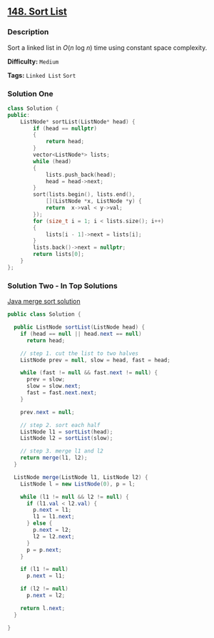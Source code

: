 ## [148. Sort List](https://leetcode.com/problems/sort-list/description/)

### Description

Sort a linked list in _O_(_n_ log _n_) time using constant space complexity.

**Difficulty:** `Medium`

**Tags:** `Linked List` `Sort`

### Solution One

```c++
class Solution {
public:
    ListNode* sortList(ListNode* head) {
        if (head == nullptr)
        {
            return head;
        }
        vector<ListNode*> lists;
        while (head)
        {
            lists.push_back(head);
            head = head->next;
        }
        sort(lists.begin(), lists.end(),
            [](ListNode *x, ListNode *y) {
            return  x->val < y->val;
        });
        for (size_t i = 1; i < lists.size(); i++)
        {
            lists[i - 1]->next = lists[i];
        }
        lists.back()->next = nullptr;
        return lists[0];
    }
};
```

### Solution Two - In Top Solutions

[Java merge sort solution](https://discuss.leetcode.com/topic/18100/java-merge-sort-solution)

```java
public class Solution {

  public ListNode sortList(ListNode head) {
    if (head == null || head.next == null)
      return head;

    // step 1. cut the list to two halves
    ListNode prev = null, slow = head, fast = head;

    while (fast != null && fast.next != null) {
      prev = slow;
      slow = slow.next;
      fast = fast.next.next;
    }

    prev.next = null;

    // step 2. sort each half
    ListNode l1 = sortList(head);
    ListNode l2 = sortList(slow);

    // step 3. merge l1 and l2
    return merge(l1, l2);
  }

  ListNode merge(ListNode l1, ListNode l2) {
    ListNode l = new ListNode(0), p = l;

    while (l1 != null && l2 != null) {
      if (l1.val < l2.val) {
        p.next = l1;
        l1 = l1.next;
      } else {
        p.next = l2;
        l2 = l2.next;
      }
      p = p.next;
    }

    if (l1 != null)
      p.next = l1;

    if (l2 != null)
      p.next = l2;

    return l.next;
  }

}
```

